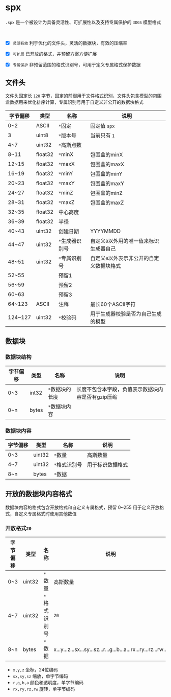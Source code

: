 # spx
`.spx` 是一个被设计为具备灵活性、可扩展性以及支持专属保护的 `3DGS` 模型格式

<br>

- [x] `灵活有效` 利于优化的文件头，灵活的数据块，有效的压缩率
- [x] `可扩展` 已开放的格式，并预留方案方便扩展
- [x] `专属保护` 非预留范围的格式识别号，可用于定义专属格式保护数据


## 文件头

文件头固定长 `128` 字节，固定的前缀用于文件格式识别，文件头包含模型的包围盒数据用来优化排序计算，专属识别号用于自定义非公开的数据块格式

| 字节偏移 | 类型 | 名称 | 说明 |
|----------|------|------|------|
| 0~2 | ASCII | `*`固定 | 固定值 `spx` |
| 3 | uint8 | `*`版本号 | 当前只有 `1` |
| 4~7 | uint32 | `*`高斯点数 |  |
| 8~11 | float32 | `*`minX | 包围盒的minX |
| 12~15 | float32 | `*`maxX | 包围盒的maxX |
| 16~19 | float32 | `*`minY | 包围盒的minY |
| 20~23 | float32 | `*`maxY | 包围盒的maxY |
| 24~27 | float32 | `*`minZ | 包围盒的minZ |
| 28~31 | float32 | `*`maxZ | 包围盒的maxZ |
| 32~35 | float32 | 中心高度 |  |
| 36~39 | float32 | 半径 |  |
| 40~43 | uint32 | 创建日期 | YYYYMMDD |
| 44~47 | uint32 | `*`生成器识别号 | 自定义`0`以外用的唯一值来标识生成器自己 |
| 48~51 | uint32 | `*`专属识别号 | 自定义`0`以外表示非公开的自定义数据块格式 |
| 52~55 |  | 预留1 |  |
| 56~59 |  | 预留2 |  |
| 60~63 |  | 预留3 |  |
| 64~123 | ASCII | 注释 | 最长60个ASCII字符 |
| 124~127 | uint32 | `*`校验码 | 用于生成器校验是否为自己生成的模型 |

## 数据块

### 数据块结构

| 字节偏移 | 类型 | 名称 | 说明 |
|----------|------|------|------|
| 0~3 | int32 | `*`数据块的长度 | 长度不包含本字段，负值表示数据块内容是否有gzip压缩 |
| 0~n | bytes | `*`数据块内容 |  |


### 数据块内容

| 字节偏移 | 类型 | 名称 | 说明 |
|----------|------|------|------|
| 0~3 | uint32 | `*`数量 | 高斯数量 |
| 4~7 | uint32 | `*`格式识别号 | 用于标识数据格式 |
| 8~n | bytes | `*`数据 |  |


## 开放的数据块内容格式

数据块内容的格式包含开放格式和自定义专属格式，预留 0~255 用于定义开放格式，自定义专属格式时使用其他数值

### 开放格式`20`

| 字节偏移 | 类型 | 名称 | 说明 |
|----------|------|------|------|
| 0~3 | uint32 | `*`数量 | 高斯数量 |
| 4~7 | uint32 | `*`格式识别号 | `20` |
| 8~n | bytes | `*`数据 | x...y...z...sx...sy...sz...r...g...b...a...rx...ry...rz...rw... |

- `x,y,z` 坐标，24位编码
- `sx,sy,sz` 缩放，单字节编码
- `r,g,b,a` 颜色和透明度，单字节编码
- `rx,ry,rz,rw` 旋转，单字节编码

